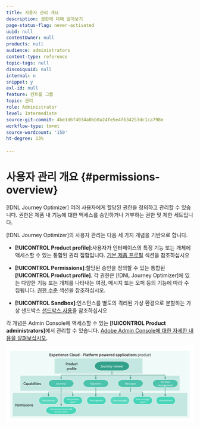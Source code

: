 ```yaml
---
title: 사용자 관리 개요
description: 권한에 대해 알아보기
page-status-flag: never-activated
uuid: null
contentOwner: null
products: null
audience: administrators
content-type: reference
topic-tags: null
discoiquuid: null
internal: n
snippet: y
exl-id: null
feature: 컨트롤 그룹
topic: 관리
role: Administrator
level: Intermediate
source-git-commit: 4be1d6f4034a0bb0a24fe5e4f634253dc1ca798e
workflow-type: tm+mt
source-wordcount: '150'
ht-degree: 13%

---
```


# 사용자 관리 개요 {#permissions-overview}

[!DNL Journey Optimizer] 여러 사용자에게 할당된 권한을 정의하고 관리할 수 있습니다. 권한은 제품 내 기능에 대한 액세스를 승인하거나 거부하는 권한 및 제한 세트입니다.

[!DNL Journey Optimizer]의 사용자 관리는 다음 세 가지 개념을 기반으로 합니다.

* **[!UICONTROL Product profile]**:사용자가 인터페이스의 특정 기능 또는 개체에 액세스할 수 있는 통합된 권리 집합입니다. [기본 제품 프로필](ootb-product-profiles.md) 섹션을 참조하십시오

* **[!UICONTROL Permissions]**:할당된 승인을 정의할 수 있는 통합된  **[!UICONTROL Product profile]**. 각 권한은 [!DNL Journey Optimizer]에 있는 다양한 기능 또는 개체를 나타내는 여정, 메시지 또는 오퍼 등의 기능에 따라 수집됩니다. [권한 수준](high-low-permissions.md) 섹션을 참조하십시오.

* **[!UICONTROL Sandbox]**:인스턴스를 별도의 격리된 가상 환경으로 분할하는 가상 샌드박스 [샌드박스 사용](sandboxes.md)을 참조하십시오

각 개념은 Admin Console에 액세스할 수 있는 **[!UICONTROL Product administrators]**&#x200B;에서 관리할 수 있습니다. [Adobe Admin Console에 대한 자세한 내용을 살펴보십시오](https://helpx.adobe.com/kr/enterprise/managing/user-guide.html).

![](../assets/do-not-localize/permissions_2.png)
